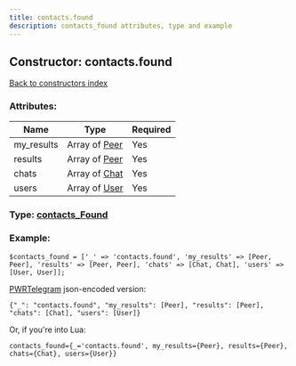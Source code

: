 ```yaml
---
title: contacts.found
description: contacts_found attributes, type and example
---
```

## Constructor: contacts.found  
[Back to constructors index](index.md)



### Attributes:

| Name     |    Type       | Required |
|----------|---------------|----------|
|my\_results|Array of [Peer](../types/Peer.md) | Yes|
|results|Array of [Peer](../types/Peer.md) | Yes|
|chats|Array of [Chat](../types/Chat.md) | Yes|
|users|Array of [User](../types/User.md) | Yes|



### Type: [contacts\_Found](../types/contacts_Found.md)


### Example:

```
$contacts_found = ['_' => 'contacts.found', 'my_results' => [Peer, Peer], 'results' => [Peer, Peer], 'chats' => [Chat, Chat], 'users' => [User, User]];
```  

[PWRTelegram](https://pwrtelegram.xyz) json-encoded version:

```
{"_": "contacts.found", "my_results": [Peer], "results": [Peer], "chats": [Chat], "users": [User]}
```


Or, if you're into Lua:  


```
contacts_found={_='contacts.found', my_results={Peer}, results={Peer}, chats={Chat}, users={User}}

```


